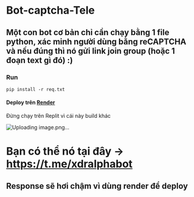 # Bot-captcha-Tele
## Một con bot cơ bản chỉ cần chạy bằng 1 file python, xác minh người dùng bằng reCAPTCHA và nếu đúng thì nó gửi link join group (hoặc 1 đoạn text gì đó) :)

### Run
```
pip install -r req.txt
```

#### Deploy trên [Render](render.com)

Đừng chạy trên Replit vì cái này build khác

![Uploading image.png…](https://files.catbox.moe/vvriy4.jpg)

# Bạn có thể nó tại đây -> https://t.me/xdralphabot
## Response sẽ hơi chậm vì dùng render để deploy
